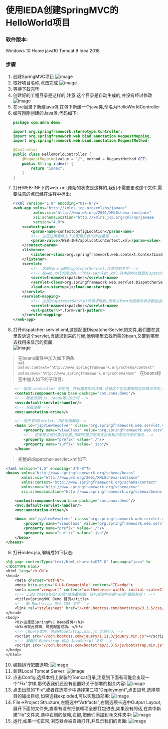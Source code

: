 使用IEDA创建SpringMVC的HelloWorld项目
======

### 软件版本:<br>
Windows 10 Home
java10
Tomcat 9
Idea 2018

### 步骤
1. 创建SpringMVC项目
![image](https://github.com/AngelaViVi/SummerProject/blob/master/docs/shot/001-创建SpringMVC项目.png)
2. 取好项目名称,点击完成
![image](https://github.com/AngelaViVi/SummerProject/blob/master/docs/shot/002-项目命名.png)
3. 等待下载完毕
4. 创建好的工程目录是这样的,注意,这个目录是自动生成的,并没有经过修改
![image](https://github.com/AngelaViVi/SummerProject/blob/master/docs/shot/003-工程目录.png)
5. 在src目录下新建java包,在包下新建一个java类,命名为HelloWorldController
6. 编写刚刚创建的Java类,代码如下:
    ```java
    package com.anna.demo;

    import org.springframework.stereotype.Controller;
    import org.springframework.web.bind.annotation.RequestMapping;
    import org.springframework.web.bind.annotation.RequestMethod;

    @Controller
    public class HelloWorldController {
        @RequestMapping(value = "/", method = RequestMethod.GET)
        public String index() {
            return "index";
        }
    }
    ```
7. 打开WEB-INF下的web.xml,原始的状态是这样的,我们不需要更改这个文件,需要注意的点已经在注释中标出:
    ```xml
    <?xml version="1.0" encoding="UTF-8"?>
    <web-app xmlns="http://xmlns.jcp.org/xml/ns/javaee"
             xmlns:xsi="http://www.w3.org/2001/XMLSchema-instance"
             xsi:schemaLocation="http://xmlns.jcp.org/xml/ns/javaee     http://xmlns.jcp.org/xml/ns/javaee/web-app_4_0.xsd"
             version="4.0">
        <context-param>
            <param-name>contextConfigLocation</param-name>
            <!-- 这是应用程序上下文配置文件的所在路径 -->
            <param-value>/WEB-INF/applicationContext.xml</param-value>
        </context-param>
        <listener>
            <listener-class>org.springframework.web.context.ContextLoaderListener</listener-class>
        </listener>
        <servlet>
            <!-- 这是Spring的DispatcherServlet,注意他的名字.-->
            <!-- 在web.xml的旁边有一个XXX-servlet.xml,其中的XXX就是DispatcherServlet的名字 -->
            <servlet-name>dispatcher</servlet-name>
            <servlet-class>org.springframework.web.servlet.DispatcherServlet</servlet-class>
            <load-on-startup>1</load-on-startup>
        </servlet>
        <servlet-mapping>
            <!-- 这是DispatcherServlet的请求映射,所有以form为结尾的请求都会由名为dispatcher的servlet处理-->
            <servlet-name>dispatcher</servlet-name>
            <url-pattern>*.form</url-pattern>
        </servlet-mapping>
    </web-app>
    ```
8. 打开dispatcher-servlet.xml,这是配置DispatcherServlet的文件,我们要在这里告诉这个servlet,当请求到来的时候,他到哪里去找所需的bean,又要到哪里去找用来显示的页面<br>
![image](https://github.com/AngelaViVi/SummerProject/blob/master/docs/shot/004-dispatcher-servlet.png)
>在beans属性中加入如下两条:<br>
    ```xml
        xmlns:context="http://www.springframework.org/schema/context"
        xmlns:mvc="http://www.springframework.org/schema/mvc"
    ```
>在beans标签中加入如下的子项目:<br>
```xml
    <!--指明 controller 所在包，并扫描其中的注解,注意这个包名要按照实际情况书写,IDEA会提供智能感知-->
    <context:component-scan base-package="com.anna.demo"/>
    <!-- 静态资源(js、image等)的访问 -->
    <mvc:default-servlet-handler/>
    <!-- 开启注解 -->
    <mvc:annotation-driven/>

    <!--用于支持Servlet、JSP视图解析-->
    <bean id="jspViewResolver" class="org.springframework.web.servlet.view.InternalResourceViewResolver">
        <property name="viewClass" value="org.springframework.web.servlet.view.JstlView"/>
        <!-- 这里是页面的查找位置,指明的是页面所在目录和页面文件的扩展名 -->
        <property name="prefix" value="./"/>
        <property name="suffix" value=".jsp"/>
    </bean>
```
>完整的dispatcher-servlet.xml如下:
```xml
<?xml version="1.0" encoding="UTF-8"?>
<beans xmlns="http://www.springframework.org/schema/beans"
       xmlns:xsi="http://www.w3.org/2001/XMLSchema-instance"
       xmlns:context="http://www.springframework.org/schema/context"
       xmlns:mvc="http://www.springframework.org/schema/mvc"
       xsi:schemaLocation="http://www.springframework.org/schema/beans http://www.springframework.org/schema/beans/spring-beans.xsd">

    <context:component-scan base-package="com.anna.demo"/>
    <mvc:default-servlet-handler/>
    <mvc:annotation-driven/>

    <bean id="jspViewResolver" class="org.springframework.web.servlet.view.InternalResourceViewResolver">
        <property name="viewClass" value="org.springframework.web.servlet.view.JstlView"/>
        <property name="prefix" value="./"/>
        <property name="suffix" value=".jsp"/>
    </bean>
</beans>
```
9. 打开index.jsp,编辑成如下状态:<br>
```jsp
<%@ page contentType="text/html;charset=UTF-8" language="java" %>
<!DOCTYPE html>
<html lang="zh-CN">
<head>
    <meta charset="utf-8">
    <meta http-equiv="X-UA-Compatible" content="IE=edge">
    <meta name="viewport" content="width=device-width, initial-scale=1">
    <!-- 上述3个meta标签*必须*放在最前面，任何其他内容都*必须*跟随其后！ -->
    <title>SpringMVC Demo 首页</title>  
    <!-- 新 Bootstrap 核心 CSS 文件 -->
    <link rel="stylesheet" href="//cdn.bootcss.com/bootstrap/3.3.5/css/bootstrap.min.css">  
</head>
<body>
    <h1>这里是SpringMVC Demo首页</h1>
    <h3>出现此页面，说明配置成功。</h3>
    <!-- jQuery文件。务必在bootstrap.min.js 之前引入 -->
    <script src="//cdn.bootcss.com/jquery/1.11.3/jquery.min.js"></script>
    <!-- 最新的 Bootstrap 核心 JavaScript 文件 -->
    <script src="//cdn.bootcss.com/bootstrap/3.3.5/js/bootstrap.min.js"></script>
</body>
</html>
```
10. 编辑运行配置选项:
![image](https://github.com/AngelaViVi/SummerProject/blob/master/docs/shot/005-新建运行配置选项.png)
1.  新建Local Tomcat Server:
![image](https://github.com/AngelaViVi/SummerProject/blob/master/docs/shot/006-新建本地server配置.png)
12. 点击Config,选择本机上安装的Tomcat目录,注意到下面有可能会出现一个"Fix"字样,那代表我们还没有设置好关于部署的相关内容:
![image](https://github.com/AngelaViVi/SummerProject/blob/master/docs/shot/007-选择Tomcat路径.png)
13. 点击出现的"Fix",或者在选项卡中选择第二项"Deployment",点击加号,选择项目的输出目标,如果选择exploded,可以实现热部署:
![image](https://github.com/AngelaViVi/SummerProject/blob/master/docs/shot/008-部署.png)
14. File->Project Structure,左侧选中"Artifacts",右侧选项卡选中Output Layout,展开下面的文件夹,查看有没有把依赖项全都打包进去,如果没有的话,在其中新建"lib"文件夹,选中右侧的依赖,右键,把他们添加到lib文件夹中:
![image](https://github.com/AngelaViVi/SummerProject/blob/master/docs/shot/009-依赖部署.png)
15. 运行,如果一切正常,浏览器会被自动打开,并显示我们的页面:
![image](https://github.com/AngelaViVi/SummerProject/blob/master/docs/shot/010-运行结果.png)